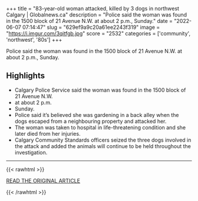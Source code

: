 +++
title = "83-year-old woman attacked, killed by 3 dogs in northwest Calgary | Globalnews.ca"
description = "Police said the woman was found in the 1500 block of 21 Avenue N.W. at about 2 p.m., Sunday."
date = "2022-06-07 07:14:47"
slug = "629ef9a9c20a61ee2243f319"
image = "https://i.imgur.com/3qitfgb.jpg"
score = "2532"
categories = ['community', 'northwest', '80s']
+++

Police said the woman was found in the 1500 block of 21 Avenue N.W. at about 2 p.m., Sunday.

## Highlights

- Calgary Police Service said the woman was found in the 1500 block of 21 Avenue N.W.
- at about 2 p.m.
- Sunday.
- Police said it’s believed she was gardening in a back alley when the dogs escaped from a neighbouring property and attacked her.
- The woman was taken to hospital in life-threatening condition and she later died from her injuries.
- Calgary Community Standards officers seized the three dogs involved in the attack and added the animals will continue to be held throughout the investigation.

---

{{< rawhtml >}}
  <p class="article-category">
    <a target="_blank" href="https://globalnews.ca/news/8898679/northwest-calgary-fatal-dog-attack/">READ THE ORIGINAL ARTICLE</a>
  </p>
{{< /rawhtml >}}
